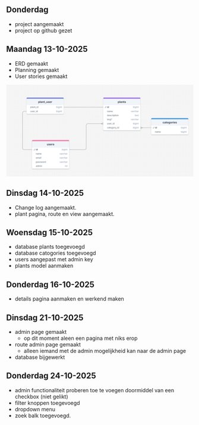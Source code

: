 ## Donderdag

- project aangemaakt
- project op github gezet

## Maandag 13-10-2025

- ERD gemaakt
- Planning gemaakt
- User stories gemaakt

![ERD](./img/ERD.png)

## Dinsdag 14-10-2025

- Change log aangemaakt.
- plant pagina, route en view aangemaakt.

## Woensdag 15-10-2025

- database plants toegevoegd
- database catogories toegevoegd
- users aangepast met admin key
- plants model aanmaken

## Donderdag 16-10-2025

- details pagina aanmaken en werkend maken

## Dinsdag 21-10-2025

- admin page gemaakt
    - op dit moment aleen een pagina met niks erop
- route admin page gemaakt
    - alleen iemand met de admin mogelijkheid kan naar de admin page
- database bijgewerkt

## Donderdag 24-10-2025

- admin functionaliteit proberen toe te voegen doormiddel van een checkbox (niet gelikt)
- filter knoppen toegevoegd
- dropdown menu
- zoek balk toegevoegd.
